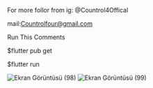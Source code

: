 For more follor from ig: @Countrol4Offical

mail:Countrolfour@gmail.com

Run This Comments

$flutter pub get

$flutter run

![Ekran Görüntüsü (98)](https://user-images.githubusercontent.com/47148545/143957212-dcb54fef-315e-4889-9921-497adcc6caac.png)
![Ekran Görüntüsü (99)](https://user-images.githubusercontent.com/47148545/143957219-846bc65d-9d59-406e-8c64-1d2ad75e67d2.png)

